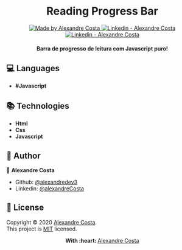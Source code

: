 <h1 align="center">
  Reading Progress Bar
</h1>

<p align="center">
  <a href="https://github.com/alexandredev3" target="_blank">
    <img alt="Made by Alexandre Costa" src="https://img.shields.io/badge/made%20by-Alexandre_Costa-informational">
  </a>
  
  <a href="https://www.linkedin.com/in/alexandre-costa-401699199/" target="_blank" >
    <img alt="Linkedin - Alexandre Costa" src="https://img.shields.io/badge/Linkedin--%23F8952D?style=social&logo=linkedin">
  </a>
  <a href="https://github.com/alexandredev3" target="_blank" >
    <img alt="Linkedin - Alexandre Costa" src="https://img.shields.io/badge/Github--%23F8952D?style=social&logo=github">
  </a>
 </p>
<h4 align="center">Barra de progresso de leitura com Javascript puro!</h4>

## :computer: Languages

  - **#Javascript**
  
## :books: Technologies

  - **Html**
  - **Css**
  - **Javascript**
  
## :bust_in_silhouette: Author 

:man: **Alexandre Costa**

  * Github: [@alexandredev3](https://github.com/alexandredev3)
  * Linkedin: [@alexandreCosta](https://www.linkedin.com/in/alexandre-costa-401699199/)

## 📝 License

Copyright © 2020 [Alexandre Costa](https://github.com/alexandredev3).<br />
This project is [MIT](https://github.com/alexandredev3/kanban-board/blob/master/LICENSE.txt) licensed.

<p align="center">
  <strong> With :heart: </strong> <a target="_blank" href="https://github.com/alexandredev3">Alexandre Costa</a>
</p>
